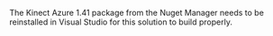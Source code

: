 The Kinect Azure 1.41 package from the Nuget Manager needs to be reinstalled in Visual Studio for this solution to build properly.
